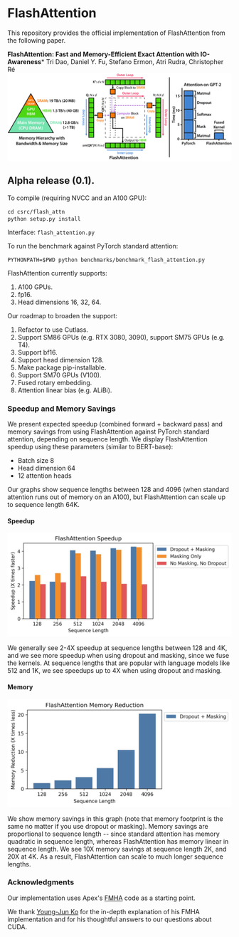 # FlashAttention
This repository provides the official implementation of FlashAttention from the
following paper.

**FlashAttention: Fast and Memory-Efficient Exact Attention with IO-Awareness***
Tri Dao, Daniel Y. Fu, Stefano Ermon, Atri Rudra, Christopher Ré
![FlashAttention](assets/flashattn_banner.jpg)

## Alpha release (0.1).

To compile (requiring NVCC and an A100 GPU):
```
cd csrc/flash_attn
python setup.py install
```

Interface: `flash_attention.py`

To run the benchmark against PyTorch standard attention: 
```
PYTHONPATH=$PWD python benchmarks/benchmark_flash_attention.py
```

FlashAttention currently supports:
1. A100 GPUs.
2. fp16.
3. Head dimensions 16, 32, 64.

Our roadmap to broaden the support:
1. Refactor to use Cutlass.
2. Support SM86 GPUs (e.g. RTX 3080, 3090), support SM75 GPUs (e.g. T4).
3. Support bf16.
4. Support head dimension 128.
5. Make package pip-installable.
6. Support SM70 GPUs (V100).
7. Fused rotary embedding.
8. Attention linear bias (e.g. ALiBi).

### Speedup and Memory Savings

We present expected speedup (combined forward + backward pass) and memory savings from using FlashAttention against PyTorch standard attention, depending on sequence length.
We display FlashAttention speedup using these parameters (similar to BERT-base):
* Batch size 8
* Head dimension 64
* 12 attention heads

Our graphs show sequence lengths between 128 and 4096 (when standard attention runs out of memory on an A100), but FlashAttention can scale up to sequence length 64K.

#### Speedup

![FlashAttention speedup](assets/flashattn_speedup.jpg)

We generally see 2-4X speedup at sequence lengths between 128 and 4K, and we see more speedup when using dropout and masking, since we fuse the kernels.
At sequence lengths that are popular with language models like 512 and 1K, we see speedups up to 4X when using dropout and masking.

#### Memory

![FlashAttention memory](assets/flashattn_memory.jpg)

We show memory savings in this graph (note that memory footprint is the same no matter if you use dropout or masking).
Memory savings are proportional to sequence length -- since standard attention has memory quadratic in sequence length, whereas FlashAttention has memory linear in sequence length.
We see 10X memory savings at sequence length 2K, and 20X at 4K.
As a result, FlashAttention can scale to much longer sequence lengths.

### Acknowledgments
Our implementation uses Apex's
[FMHA](https://github.com/NVIDIA/apex/tree/master/apex/contrib/csrc/fmha) code
as a starting point.

We thank [Young-Jun Ko](https://yjk21.github.io/) for the in-depth explanation of his FMHA implementation
and for his thoughtful answers to our questions about CUDA.
